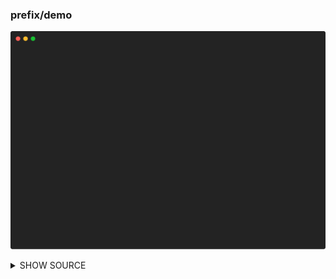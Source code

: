 ### prefix/demo

![Animation](https://raw.githubusercontent.com/x0f5c3/pterm/master/_examples/prefix/demo/animation.svg)

<details>

<summary>SHOW SOURCE</summary>

```go
package main

import "github.com/x0f5c3/pterm"

func main() {
	// Enable debug messages.
	pterm.EnableDebugMessages()

	pterm.Debug.Println("Hello, World!")                                                // Print Debug.
	pterm.Info.Println("Hello, World!")                                                 // Print Info.
	pterm.Success.Println("Hello, World!")                                              // Print Success.
	pterm.Warning.Println("Hello, World!")                                              // Print Warning.
	pterm.Error.Println("Errors show the filename and linenumber inside the terminal!") // Print Error.
	pterm.Info.WithShowLineNumber().Println("Other PrefixPrinters can do that too!")    // Print Error.
	// Temporarily set Fatal to false, so that the CI won't crash.
	pterm.Fatal.WithFatal(false).Println("Hello, World!") // Print Fatal.
}

```

</details>

